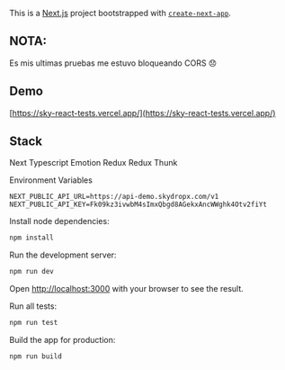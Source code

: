This is a [Next.js](https://nextjs.org/) project bootstrapped with [`create-next-app`](https://github.com/vercel/next.js/tree/canary/packages/create-next-app).


## NOTA:
Es mis ultimas pruebas me estuvo bloqueando CORS 😞
## Demo
[https://sky-react-tests.vercel.app/](https://sky-react-tests.vercel.app/)

## Stack
Next
Typescript
Emotion
Redux
Redux Thunk

Environment Variables
```code
NEXT_PUBLIC_API_URL=https://api-demo.skydropx.com/v1
NEXT_PUBLIC_API_KEY=Fk09kz3ivwbM4sImxQbgd8AGekxAncWWghk4Otv2fiYt
```

Install node dependencies:

```bash
npm install
```

Run the development server:

```bash
npm run dev
```

Open [http://localhost:3000](http://localhost:3000) with your browser to see the result.

Run all tests:

```bash
npm run test
```

Build the app for production:

```bash
npm run build
```
